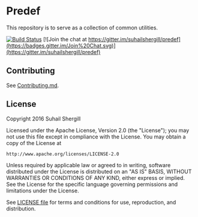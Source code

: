 # Predef

This repository is to serve as a collection of common utilities.

[![Build Status](https://travis-ci.org/suhailshergill/predef.svg)](https://travis-ci.org/suhailshergill/predef)
[![Join the chat at https://gitter.im/suhailshergill/predef](https://badges.gitter.im/Join%20Chat.svg)](https://gitter.im/suhailshergill/predef)

## Contributing

See [Contributing.md](Contributing.md).

## License

Copyright 2016 Suhail Shergill

Licensed under the Apache License, Version 2.0 (the "License");
you may not use this file except in compliance with the License.
You may obtain a copy of the License at

    http://www.apache.org/licenses/LICENSE-2.0

Unless required by applicable law or agreed to in writing, software
distributed under the License is distributed on an "AS IS" BASIS,
WITHOUT WARRANTIES OR CONDITIONS OF ANY KIND, either express or implied.
See the License for the specific language governing permissions and
limitations under the License.


See [LICENSE file](LICENSE) for terms and conditions for use, reproduction, and
distribution.

